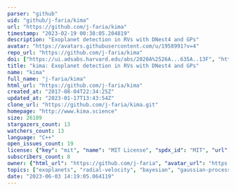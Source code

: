 ```yaml
---
parser: "github"
uid: "github/j-faria/kima"
url: "https://github.com/j-faria/kima"
timestamp: "2023-02-19 00:38:05.204819"
description: "Exoplanet detection in RVs with DNest4 and GPs"
avatar: "https://avatars.githubusercontent.com/u/1958991?v=4"
repo_url: "https://github.com/j-faria/kima"
doi: ["https://ui.adsabs.harvard.edu/abs/2020A%2526A...635A..13F", "https://ui.adsabs.harvard.edu/abs/2018JOSS....3..487F", "https://ui.adsabs.harvard.edu/abs/2023ascl.soft02014F/abstract"]
title: "kima: Exoplanet detection in RVs with DNest4 and GPs"
name: "kima"
full_name: "j-faria/kima"
html_url: "https://github.com/j-faria/kima"
created_at: "2017-08-04T22:34:25Z"
updated_at: "2023-01-17T13:43:54Z"
clone_url: "https://github.com/j-faria/kima.git"
homepage: "http://www.kima.science"
size: 26189
stargazers_count: 13
watchers_count: 13
language: "C++"
open_issues_count: 19
license: {"key": "mit", "name": "MIT License", "spdx_id": "MIT", "url": "https://api.github.com/licenses/mit", "node_id": "MDc6TGljZW5zZTEz"}
subscribers_count: 8
owner: {"html_url": "https://github.com/j-faria", "avatar_url": "https://avatars.githubusercontent.com/u/1958991?v=4", "login": "j-faria", "type": "User"}
topics: ["exoplanets", "radial-velocity", "bayesian", "gaussian-processes", "hacktoberfest"]
date: "2023-06-03 14:19:05.064119"
---
```

